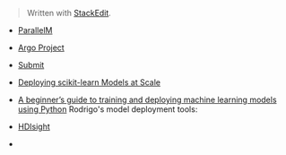 


> Written with [StackEdit](https://stackedit.io/).

- [ParallelM](https://www.parallelm.com/)
- [Argo Project](https://blog.argoproj.io/)
- [Submit](https://theaisummit.com/)
- [Deploying scikit-learn Models at Scale](https://towardsdatascience.com/deploying-scikit-learn-models-at-scale-f632f86477b8)
- [A beginner’s guide to training and deploying machine learning models using Python](https://medium.freecodecamp.org/a-beginners-guide-to-training-and-deploying-machine-learning-models-using-python-48a313502e5a)
Rodrigo's model deployment tools:

- [HDIsight](https://azure.microsoft.com/en-us/resources/videos/deploying-a-predictive-model-as-a-service-part-i/)
- 
<!--stackedit_data:
eyJoaXN0b3J5IjpbNTg1NTM4NzAzLDc2NzAwODA0XX0=
-->